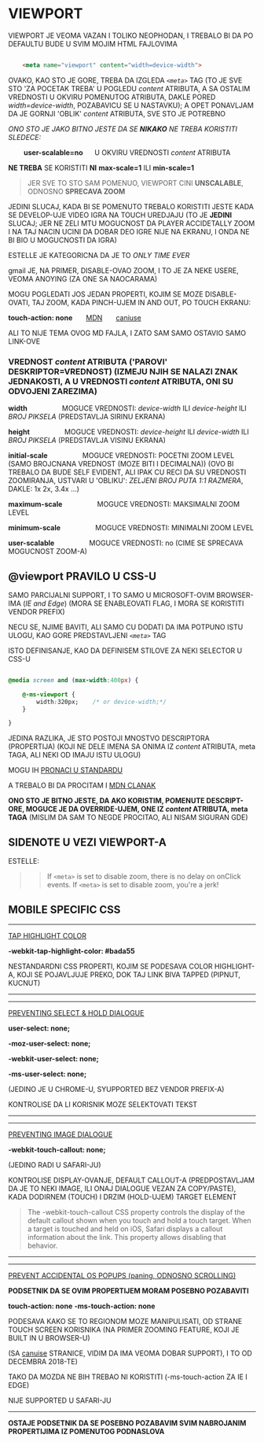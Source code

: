 # VIEWPORT

VIEWPORT JE VEOMA VAZAN I TOLIKO NEOPHODAN, I TREBALO BI DA PO DEFAULTU BUDE U SVIM MOJIM HTML FAJLOVIMA

```HTML

    <meta name="viewport" content="width=device-width">

```

OVAKO, KAO STO JE GORE, TREBA DA IZGLEDA *`<meta>`* TAG (TO JE SVE STO 'ZA POCETAK TREBA' U POGLEDU *content* ATRIBUTA, A SA OSTALIM VREDNOSTI U OKVIRU POMENUTOG ATRIBUTA, DAKLE PORED *width=device-width*, POZABAVICU SE U NASTAVKU); A OPET PONAVLJAM DA JE GORNJI 'OBLIK' *content* ATRIBUTA, SVE STO JE POTREBNO

*ONO STO JE JAKO BITNO JESTE DA SE **NIKAKO** NE TREBA KORISTITI SLEDECE:*

&nbsp;&nbsp;&nbsp;&nbsp;&nbsp;&nbsp;&nbsp; **user-scalable=no** &nbsp;&nbsp;&nbsp;&nbsp; U OKVIRU VREDNOSTI *content* ATRIBUTA

**NE TREBA** SE KORISTITI **NI** **max-scale=1** ILI **min-scale=1**

> JER SVE TO STO SAM POMENUO, VIEWPORT CINI **UNSCALABLE**, ODNOSNO **SPRECAVA ZOOM**

JEDINI SLUCAJ, KADA BI SE POMENUTO TREBALO KORISTITI JESTE KADA SE DEVELOP-UJE VIDEO IGRA NA TOUCH UREDJAJU (TO JE **JEDINI** SLUCAJ; JER NE ZELI MTU MOGUCNOST DA PLAYER ACCIDETALLY ZOOM I NA TAJ NACIN UCINI DA DOBAR DEO IGRE NIJE NA EKRANU, I ONDA NE BI BIO U MOGUCNOSTI DA IGRA)

ESTELLE JE KATEGORICNA DA JE TO *ONLY TIME EVER*

gmail JE, NA PRIMER, DISABLE-OVAO ZOOM, I TO JE ZA NEKE USERE, VEOMA ANOYING (ZA ONE SA NAOCARAMA)

MOGU POGLEDATI JOS JEDAN PROPERTI, KOJIM SE MOZE DISABLE-OVATI, TAJ ZOOM, KADA PINCH-UJEM IN AND OUT, PO TOUCH EKRANU:

**touch-action: none** &nbsp;&nbsp;&nbsp;&nbsp;&nbsp; [MDN](https://developer.mozilla.org/en-US/docs/Web/CSS/touch-action) &nbsp;&nbsp;&nbsp;&nbsp;&nbsp; [caniuse](https://caniuse.com/#search=touch-action)

ALI TO NIJE TEMA OVOG MD FAJLA, I ZATO SAM SAMO OSTAVIO SAMO LINK-OVE

### VREDNOST *content* ATRIBUTA ('PAROVI' DESKRIPTOR=VREDNOST) (IZMEJU NJIH SE NALAZI ZNAK JEDNAKOSTI, A U VREDNOSTI *content* ATRIBUTA, ONI SU ODVOJENI ZAREZIMA)

**width**&nbsp;&nbsp;&nbsp;&nbsp;&nbsp;&nbsp;&nbsp;&nbsp;
&nbsp;&nbsp;&nbsp;&nbsp;&nbsp;&nbsp;&nbsp;&nbsp; MOGUCE VREDNOSTI: *device-width* ILI *device-height* ILI *BROJ PIKSELA*
(PREDSTAVLJA SIRINU EKRANA)

**height**&nbsp;&nbsp;&nbsp;&nbsp;&nbsp;&nbsp;&nbsp;&nbsp;
&nbsp;&nbsp;&nbsp;&nbsp;&nbsp;&nbsp;&nbsp;&nbsp; MOGUCE VREDNOSTI: *device-height* ILI *device-width* ILI *BROJ PIKSELA*
(PREDSTAVLJA VISINU EKRANA)

**initial-scale**&nbsp;&nbsp;&nbsp;&nbsp;&nbsp;&nbsp;&nbsp;&nbsp;
&nbsp;&nbsp;&nbsp;&nbsp;&nbsp;&nbsp;&nbsp;&nbsp; MOGUCE VREDNOSTI: POCETNI ZOOM LEVEL (SAMO BROJCNANA VREDNOST (MOZE BITI I DECIMALNA)) (OVO BI TREBALO DA BUDE SELF EVIDENT, ALI IPAK CU RECI DA SU VREDNOSTI ZOOMIRANJA, USTVARI U 'OBLIKU': *ZELJENI BROJ PUTA 1:1 RAZMERA*, DAKLE: 1x 2x, 3.4x ...)

**maximum-scale**&nbsp;&nbsp;&nbsp;&nbsp;&nbsp;&nbsp;&nbsp;&nbsp;
&nbsp;&nbsp;&nbsp;&nbsp;&nbsp;&nbsp;&nbsp;&nbsp; MOGUCE VREDNOSTI: MAKSIMALNI ZOOM LEVEL

**minimum-scale**&nbsp;&nbsp;&nbsp;&nbsp;&nbsp;&nbsp;&nbsp;&nbsp;
&nbsp;&nbsp;&nbsp;&nbsp;&nbsp;&nbsp;&nbsp;&nbsp; MOGUCE VREDNOSTI: MINIMALNI ZOOM LEVEL

**user-scalable**&nbsp;&nbsp;&nbsp;&nbsp;&nbsp;&nbsp;&nbsp;&nbsp;
&nbsp;&nbsp;&nbsp;&nbsp;&nbsp;&nbsp;&nbsp;&nbsp; MOGUCE VREDNOSTI: no (CIME SE SPRECAVA MOGUCNOST ZOOM-A)

## @viewport PRAVILO U CSS-U

SAMO PARCIJALNI SUPPORT, I TO SAMO U MICROSOFT-OVIM BROWSER-IMA (*IE and Edge*) (MORA SE ENABLEOVATI FLAG, I MORA SE KORISTITI VENDOR PREFIX)

NECU SE, NJIME BAVITI, ALI SAMO CU DODATI DA IMA POTPUNO ISTU ULOGU, KAO GORE PREDSTAVLJENI *`<meta>`* TAG

ISTO DEFINISANJE, KAO DA DEFINISEM STILOVE ZA NEKI SELECTOR U CSS-U

```CSS

@media screen and (max-width:400px) {

    @-ms-viewport {
        width:320px;    /* or device-width;*/
    }

}

```

JEDINA RAZLIKA, JE STO POSTOJI MNOSTVO DESCRIPTORA (PROPERTIJA) (KOJI NE DELE IMENA SA ONIMA IZ *content* ATRIBUTA, meta TAGA, ALI NEKI OD IMAJU ISTU ULOGU)

MOGU IH [PRONACI U STANDARDU](https://www.w3.org/TR/css-device-adapt-1/#viewport-desc)

A TREBALO BI DA PROCITAM I [MDN CLANAK](https://developer.mozilla.org/en-US/docs/Web/CSS/@viewport)

**ONO STO JE BITNO JESTE, DA AKO KORISTIM, POMENUTE DESCRIPT-ORE, MOGUCE JE DA OVERRIDE-UJEM, ONE IZ *content* ATRIBUTA, meta TAGA** (MISLIM DA SAM TO NEGDE PROCITAO, ALI NISAM SIGURAN GDE)

## SIDENOTE U VEZI VIEWPORT-A

ESTELLE:

>> If `<meta>` is set to disable zoom, there is no delay on onClick events.
>> If `<meta>` is set to disable zoom, you're a jerk!

## MOBILE SPECIFIC CSS

****

[TAP HIGHLIGHT COLOR](https://developer.mozilla.org/en-US/docs/Web/CSS/-webkit-tap-highlight-color) 

**-webkit-tap-highlight-color: #bada55**

NESTANDARDNI CSS PROPERTI, KOJIM SE PODESAVA COLOR HIGHLIGHT-A, KOJI SE POJAVLJUJE PREKO, DOK TAJ LINK BIVA TAPPED (PIPNUT, KUCNUT)

****
****

[PREVENTING SELECT & HOLD DIALOGUE](https://developer.mozilla.org/en-US/docs/Web/CSS/user-select)

**user-select: none;**

**-moz-user-select: none;**

**-webkit-user-select: none;**

**-ms-user-select: none;**

(JEDINO JE U CHROME-U, SYUPPORTED BEZ VENDOR PREFIX-A)

KONTROLISE DA LI KORISNIK MOZE SELEKTOVATI TEKST

****
****

[PREVENTING IMAGE DIALOGUE](https://developer.mozilla.org/en-US/docs/Web/CSS/-webkit-touch-callout)

**-webkit-touch-callout: none;**

(JEDINO RADI U SAFARI-JU)

KONTROLISE DISPLAY-OVANJE, DEFAULT CALLOUT-A (PREDPOSTAVLJAM DA JE TO NEKI IMAGE, ILI ONAJ DIALOGUE VEZAN ZA COPY/PASTE), KADA DODIRNEM (TOUCH) I DRZIM (HOLD-UJEM) TARGET ELEMENT

> The -webkit-touch-callout CSS property controls the display of the default callout shown when you touch and hold a touch target.
> When a target is touched and held on iOS, Safari displays a callout information about the link. This property allows disabling that behavior.

****
****

[PREVENT ACCIDENTAL OS POPUPS (paning, ODNOSNO SCROLLING)](https://developer.mozilla.org/en-US/docs/Web/CSS/touch-action)

**PODSETNIK DA SE OVIM PROPERTIJEM MORAM POSEBNO POZABAVITI**

**touch-action: none**
**-ms-touch-action: none**

PODESAVA KAKO SE TO REGIONOM MOZE MANIPULISATI, OD STRANE TOUCH SCREEN KORISNIKA (NA PRIMER ZOOMING FEATURE, KOJI JE BUILT IN U BROWSER-U)

(SA [canuise](https://caniuse.com/#search=touch-action) STRANICE, VIDIM DA IMA VEOMA DOBAR SUPPORT), I TO OD DECEMBRA 2018-TE)

TAKO DA MOZDA NE BIH TREBAO NI KORISTITI (-ms-touch-action ZA IE I EDGE)

NIJE SUPPORTED U SAFARI-JU

****

**OSTAJE PODSETNIK DA SE POSEBNO POZABAVIM SVIM NABROJANIM PROPERTIJIMA IZ POMENUTOG PODNASLOVA**
